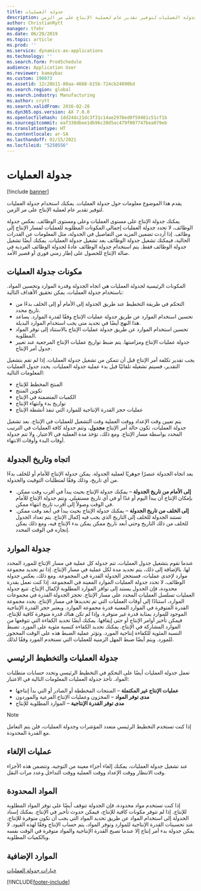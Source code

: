 ```yaml
---
title: جدولة العمليات
description: يقدم هذا الموضوع معلومات حول جدولة العمليات. يمكنك استخدام جدولة العمليات لتوفير تقدير عام لعملية الإنتاج على مر الزمن.
author: ChristianRytt
manager: tfehr
ms.date: 06/20/2019
ms.topic: article
ms.prod: ''
ms.service: dynamics-ax-applications
ms.technology: ''
ms.search.form: ProdSchedule
audience: Application User
ms.reviewer: kamaybac
ms.custom: 198073
ms.assetid: 12c28b11-80aa-4668-b15b-724cb24890bd
ms.search.region: global
ms.search.industry: Manufacturing
ms.author: crytt
ms.search.validFrom: 2016-02-28
ms.dyn365.ops.version: AX 7.0.0
ms.openlocfilehash: 1dd24dc21dc3f31c14ae2978ed0f59401c51cf1b
ms.sourcegitcommit: eaf330dbee1db96c20d5ac479f007747bea079eb
ms.translationtype: HT
ms.contentlocale: ar-SA
ms.lasthandoff: 02/15/2021
ms.locfileid: "5258556"
---
```

# <a name="operations-scheduling"></a>جدولة العمليات

[!include [banner](../includes/banner.md)]

يقدم هذا الموضوع معلومات حول جدولة العمليات. يمكنك استخدام جدولة العمليات لتوفير تقدير عام لعملية الإنتاج على مر الزمن.

يمكنك جدولة الإنتاج على مستوى العمليات وعلى ومستوى الوظائف. بعكس جدولة الوظائف، لا تحدد جدولة العمليات إجمالي المكونات المطلوبة‬ للعمليات لمسار الإنتاج إلى وظائف. إذا أردت تضمين المزيد من التفاصيل في الجدولة، مثل المعلومات عن القدرات الحالية، فيمكنك تشغيل جدولة الوظائف بعد تشغيل جدولة العمليات. يمكنك أيضًا تشغيل جدولة الوظائف فقط. يتم استخدام جدولة الوظائف عادةً لجدولة الوظائف الفردية في صالة الإنتاج‬ للحصول على إطار زمني فوري أو قصير الأمد.

## <a name="components-of-operations-scheduling"></a>مكونات جدولة العمليات
المكونات الرئيسية لجدولة العمليات هي اتجاه الجدولة وقدرة الموارد وتحسين المواد. باستخدام جدولة العمليات، يمكن تحقيق الأهداف التالية:

-   التحكم في طريقة التخطيط عند طريق الجدولة إلى الأمام أو إلى الخلف بدءًا من تاريخ محدد.
-   تحسين استخدام الموارد عن طريق جدولة عمليات الإنتاج وفقًا لقدرة الموارد. يساعد هذا النهج أيضًا في تحديد متى يجب استخدام الموارد البديلة.
-   تحسين استخدام الموارد عن طريق جدولة عمليات الإنتاج بالاستناد إلى توفر المواد المطلوبة.
-   جدولة عمليات الإنتاج ومزامنتها. يتم ضبط تواريخ عمليات الإنتاج المرجعية عند تغيير جدول أمر الإنتاج.

يجب تقدير تكلفة أمر الإنتاج قبل أن تتمكن من تشغيل جدولة العمليات. إذا لم تقم بتشغيل التقدير، فسيتم تشغيله تلقائيًا قبل بدء عملية جدولة العمليات. يحدد جدول العمليات المعلومات التالية:

-   المنتج المخطط للإنتاج
-   تكوين المنتج
-   الكميات المتضمنة في الإنتاج
-   تواريخ بدء وانتهاء الإنتاج
-   عمليات حجز القدرة الإنتاجية للموارد التي تنفذ أنشطة الإنتاج

يتم تعيين وقت الإعداد ووقت العملية وقت التشغيل للعمليات في الإنتاج. بعد تشغيل جدولة العمليات، تكون حالة أمر الإنتاج **مجدول**، وتتم جدولة كافة العمليات في الترتيب المحدد بواسطة مسار الإنتاج. ومع ذلك، تؤخذ مدة العملية في الاعتبار. ولا تتم جدولة أوقات البدء وأوقات الانتهاء.

## <a name="scheduling-direction-and-date"></a>اتجاه وتاريخ الجدولة
يعد اتجاه الجدولة عنصرًا جوهريًا لعملية الجدولة. يمكن جدولة الإنتاج للأمام أو للخلف بدءًا من أي تاريخ، وذلك وفقًا لمتطلبات التوقيت والجدولة.

-   **إلى الأمام من تاريخ الجدولة** – يمكنك جدولة الإنتاج بحيث يبدأ في أقرب وقت ممكن. بإمكان الإنتاج أن يبدأ اليوم أو غدًا أو في أي تاريخ مستقبلي. وتتم جدولة الإنتاج للأمام في الوقت وصولاً إلى أقرب تاريخ انتهاء ممكن.
-   **إلى الخلف من تاريخ الجدولة** – يمكنك جدولة الإنتاج بحيث يبدأ في أبعد وقت ممكن.‬ تستند الجدولة للخلف إلى التاريخ الذي يجب فيه إكمال الإنتاج. يتم تعداد الجدول للخلف من ذلك التاريخ وحتى أبعد تاريخ ممكن يمكن بدء الإنتاج فيه، ومع ذلك يمكن إنجازه في الوقت المحدد.

## <a name="resource-scheduling"></a>جدولة الموارد
عندما تقوم بتشغيل جدول العمليات، تتم جدولة كل عملية في مسار الإنتاج للمورد المحدد لها. بالإضافة إلى ذلك، يتم تحديد مدة لكل عملية في مسار الإنتاج. إذا تم تحديد مجموعة موارد لإحدى عمليات، فستحجز الجدولة القدرة في المجموعة. ومع ذلك، بعكس جدولة الوظائف، لا تحدد جدولة العمليات الموارد المعينة في المجموعة. إذا كنت تعمل بقدرة محدودة، فإن الجدول يستند إلى توافر الموارد المطلوبة لإكمال الإنتاج. تتبع جدولة العمليات تسلسل العمليات المحدد على مسار الإنتاج. تحجز الجدولة القدرة في مجموعات الموارد، استنادًا إلى أوقات العمليات التي تم تحديدها في مسار الإنتاج. يحدد مجموعة القدرة المتوفرة في الموارد المعنية قدرة مجموعة الموارد. ويعتبر حجز القدرة الإنتاجية الموجود للموارد بمثابة قدرة غير متوفرة. وإذا لم تكن هناك قدرة متوفرة كافية للإنتاج، فيمكن تأخير أوامر الإنتاج أو حتى إيقافها. يمكنك أيضًا تحديد الكفاءة التي تتوقعها من الموارد المشاركة في الإنتاج. يمكنك تحديد الكفاءة كنسبة مئوية على المورد. تضبط النسبة المئوية للكفاءة إنتاجية المورد. وتؤثر عملية الضبط هذه على الوقت المحجوز للمورد. ويتم أيضًا ضبط المهل الزمنية للعمليات التي تستخدم المورد وفقًا لذلك.

## <a name="operations-scheduling-and-master-planning"></a>جدولة العمليات والتخطيط الرئيسي
تعمل جدولة العمليات أيضًا على التحكم في التخطيط الرئيسي وتحدد حسابات متطلبات المواد. تأخذ جدولة العمليات المعلومات التالية في الاعتبار:

-   **عمليات الإنتاج غير المكتملة** – المنتجات المخططة أو الصادر أو التي بدأ إنتاجها
-   **مدى توفر المواد** – المخزون وعمليات الإنتاج الفرعية‬ والموردون
-   **مدى توفر القدرة الإنتاجية** – الموارد المطلوبة للإنتاج

> [!NOTE]
> إذا كنت تستخدم التخطيط الرئيسي متعدد المؤشرات وجدولة العمليات، فلن يتم التعامل مع القدرة المحدودة. 

## <a name="cancellations"></a>عمليات الإلغاء
عند تشغيل جدولة العمليات، يمكنك إلغاء أجزاء معينة من التوجيه. وتتضمن هذه الأجزاء وقت الانتظار ووقت الإعداد ووقت العملية ووقت التداخل وعدد مرات النقل.

## <a name="finite-materials"></a>المواد المحدودة
إذا كنت تستخدم مواد محدودة، فإن الجدولة تتوقف أيضًا على توفر المواد المطلوبة للإنتاج. إذا لم تتوفر مكونات كافية للإنتاج، فيمكن حدوث تأخير في الإنتاج. يمكنك إسناد الجدولة إلى استخدام المواد عن طريق تحديد المواد التي يجب أن تكون متوفرة للإنتاج. عند تحسينات القدرة الإنتاجية للموارد وتوفر المواد، يتم حساب الإنتاج وفقًا لهذه القيود. لا يمكن جدولة بدء أمر إنتاج إلا عندما تصبح القدرة الإنتاجية والمواد متوفرة في الوقت نفسه وبالكميات المطلوبة.

<a name="additional-resources"></a>الموارد الإضافية
--------

[خيارات جدولة العمليات](operation-scheduling-options.md)





[!INCLUDE[footer-include](../../includes/footer-banner.md)]